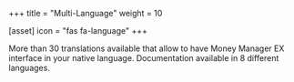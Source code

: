 +++
title = "Multi-Language"
weight = 10

[asset]
  icon = "fas fa-language"
+++

More than 30 translations available that allow to have Money Manager EX interface in your native language. Documentation available in 8 different languages. 
